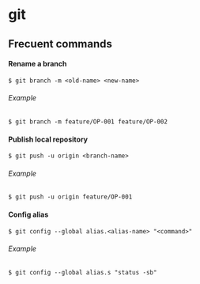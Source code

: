 # git

## Frecuent commands

#### Rename a branch
```
$ git branch -m <old-name> <new-name>
```
###### Example
```
$ git branch -m feature/OP-001 feature/OP-002
```

#### Publish local repository
```
$ git push -u origin <branch-name>
```
###### Example
```
$ git push -u origin feature/OP-001
```


#### Config alias
```
$ git config --global alias.<alias-name> "<command>"
```
###### Example
```
$ git config --global alias.s "status -sb"
```
